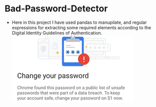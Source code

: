# Bad-Password-Detector
* Here in this project I have used pandas to manupilate, and regular expressions for extracting some required elements according to the Digital Identity Guidelines of Authentication. 
![password detector](Password-Leak-Detection-800x445.webp)
